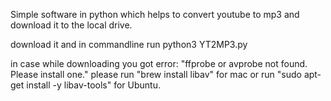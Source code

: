 Simple software in python which helps to convert youtube to mp3 and download it to the local drive. 

download it and in commandline run
python3 YT2MP3.py

in case while downloading you got error: "ffprobe or avprobe not found. Please install one."
please run "brew install libav" for mac or run "sudo apt-get install -y libav-tools" for Ubuntu.




